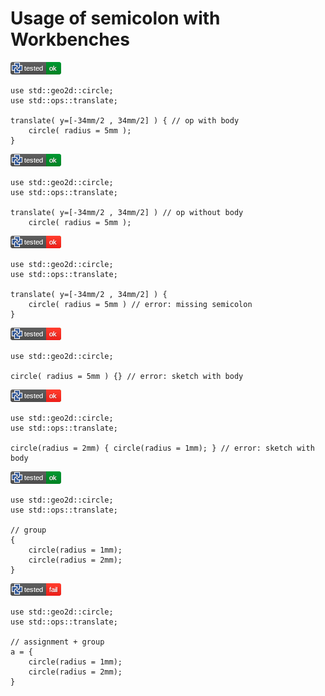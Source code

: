 # Usage of semicolon with Workbenches

[![test](.test/operation_with_body.png)](.test/operation_with_body.log)

```µcad,operation_with_body
use std::geo2d::circle;
use std::ops::translate;

translate( y=[-34mm/2 , 34mm/2] ) { // op with body
    circle( radius = 5mm );
}
```

[![test](.test/operation_no_body.png)](.test/operation_no_body.log)

```µcad,operation_no_body
use std::geo2d::circle;
use std::ops::translate;

translate( y=[-34mm/2 , 34mm/2] ) // op without body
    circle( radius = 5mm );
```

[![test](.test/sketch_missing_semicolon.png)](.test/sketch_missing_semicolon.log)

```µcad,sketch_missing_semicolon#fail
use std::geo2d::circle;
use std::ops::translate;

translate( y=[-34mm/2 , 34mm/2] ) {
    circle( radius = 5mm ) // error: missing semicolon
}
```

[![test](.test/sketch_with_empty_body.png)](.test/sketch_with_empty_body.log)

```µcad,sketch_with_empty_body#fail
use std::geo2d::circle;

circle( radius = 5mm ) {} // error: sketch with body
```

[![test](.test/sketch_with_body.png)](.test/sketch_with_body.log)

```µcad,sketch_with_body#fail
use std::geo2d::circle;
use std::ops::translate;

circle(radius = 2mm) { circle(radius = 1mm); } // error: sketch with body
```

[![test](.test/group.png)](.test/group.log)

```µcad,group
use std::geo2d::circle;
use std::ops::translate;

// group
{ 
    circle(radius = 1mm); 
    circle(radius = 2mm); 
}
```

[![test](.test/group_assignment.png)](.test/group_assignment.log)

```µcad,group_assignment
use std::geo2d::circle;
use std::ops::translate;

// assignment + group
a = { 
    circle(radius = 1mm); 
    circle(radius = 2mm); 
}
```
